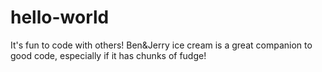 # hello-world
It's fun to code with others!
Ben&Jerry ice cream is a great companion to good code, especially if it has chunks of fudge!
